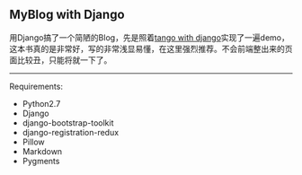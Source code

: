 ## MyBlog with Django ##
  用Django搞了一个简陋的Blog，先是照着[tango with django][1]实现了一遍demo，这本书真的是非常好，写的非常浅显易懂，在这里强烈推荐。不会前端整出来的页面比较丑，只能将就一下了。


----------
Requirements:

 - Python2.7
 - Django
 - django-bootstrap-toolkit
 - django-registration-redux
 - Pillow
 - Markdown
 - Pygments


  [1]: http://www.tangowithdjango.com/
